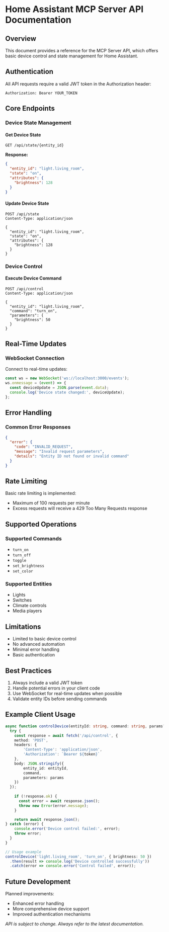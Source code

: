 # Home Assistant MCP Server API Documentation

## Overview

This document provides a reference for the MCP Server API, which offers basic device control and state management for Home Assistant.

## Authentication

All API requests require a valid JWT token in the Authorization header:

```http
Authorization: Bearer YOUR_TOKEN
```

## Core Endpoints

### Device State Management

#### Get Device State
```http
GET /api/state/{entity_id}
```

**Response:**
```json
{
  "entity_id": "light.living_room",
  "state": "on",
  "attributes": {
    "brightness": 128
  }
}
```

#### Update Device State
```http
POST /api/state
Content-Type: application/json

{
  "entity_id": "light.living_room",
  "state": "on",
  "attributes": {
    "brightness": 128
  }
}
```

### Device Control

#### Execute Device Command
```http
POST /api/control
Content-Type: application/json

{
  "entity_id": "light.living_room",
  "command": "turn_on",
  "parameters": {
    "brightness": 50
  }
}
```

## Real-Time Updates

### WebSocket Connection
Connect to real-time updates:

```javascript
const ws = new WebSocket('ws://localhost:3000/events');
ws.onmessage = (event) => {
  const deviceUpdate = JSON.parse(event.data);
  console.log('Device state changed:', deviceUpdate);
};
```

## Error Handling

### Common Error Responses

```json
{
  "error": {
    "code": "INVALID_REQUEST",
    "message": "Invalid request parameters",
    "details": "Entity ID not found or invalid command"
  }
}
```

## Rate Limiting

Basic rate limiting is implemented:
- Maximum of 100 requests per minute
- Excess requests will receive a 429 Too Many Requests response

## Supported Operations

### Supported Commands
- `turn_on`
- `turn_off`
- `toggle`
- `set_brightness`
- `set_color`

### Supported Entities
- Lights
- Switches
- Climate controls
- Media players

## Limitations

- Limited to basic device control
- No advanced automation
- Minimal error handling
- Basic authentication

## Best Practices

1. Always include a valid JWT token
2. Handle potential errors in your client code
3. Use WebSocket for real-time updates when possible
4. Validate entity IDs before sending commands

## Example Client Usage

```typescript
async function controlDevice(entityId: string, command: string, params?: Record<string, unknown>) {
  try {
    const response = await fetch('/api/control', {
    method: 'POST',
    headers: {
        'Content-Type': 'application/json',
        'Authorization': `Bearer ${token}`
    },
    body: JSON.stringify({
        entity_id: entityId,
        command,
        parameters: params
    })
  });
  
    if (!response.ok) {
      const error = await response.json();
      throw new Error(error.message);
    }

    return await response.json();
} catch (error) {
    console.error('Device control failed:', error);
    throw error;
  }
}

// Usage example
controlDevice('light.living_room', 'turn_on', { brightness: 50 })
  .then(result => console.log('Device controlled successfully'))
  .catch(error => console.error('Control failed', error));
```

## Future Development

Planned improvements:
- Enhanced error handling
- More comprehensive device support
- Improved authentication mechanisms

*API is subject to change. Always refer to the latest documentation.*

